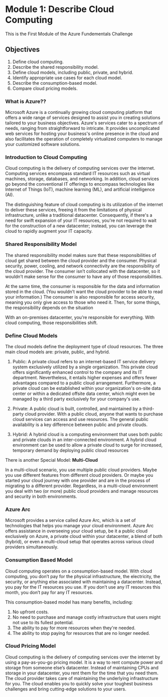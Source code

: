 # Module 1: Describe Cloud Computing

This is the First Module of the Azure Fundementals Challenge

## Objectives

1. Define cloud computing.
2. Describe the shared responsibility model.
3. Define cloud models, including public, private, and hybrid.
4. Identify appropriate use cases for each cloud model.
5. Describe the consumption-based model.
6. Compare cloud pricing models.

### What is Azure??

Microsoft Azure is a continually growing cloud computing platform that offers a wide range of services designed to assist you in creating solutions tailored to your business objectives. Azure's services cater to a spectrum of needs, ranging from straightforward to intricate. It provides uncomplicated web services for hosting your business's online presence in the cloud and also facilitates the operation of completely virtualized computers to manage your customized software solutions.

### Introduction to Cloud Computing

Cloud computing is the delivery of computing services over the internet. Computing services encompass standard IT resources such as virtual machines, storage, databases, and networking. In addition, cloud services go beyond the conventional IT offerings to encompass technologies like Internet of Things (IoT), machine learning (ML), and artificial intelligence (AI).

The distinguishing feature of cloud computing is its utilization of the internet to deliver these services, freeing it from the limitations of physical infrastructure, unlike a traditional datacenter. Consequently, if there's a need for swift expansion of your IT resources, you're not required to wait for the construction of a new datacenter; instead, you can leverage the cloud to rapidly augment your IT capacity.

### Shared Responsibility Model

The shared responsibility model makes sure that these responsibilities of cloud get shared between the cloud provider and the consumer. Physical security, power, cooling, and network connectivity are the responsibility of the cloud provider. The consumer isn’t collocated with the datacenter, so it wouldn’t make sense for the consumer to have any of those responsibilities.

At the same time, the consumer is responsible for the data and information stored in the cloud. (You wouldn’t want the cloud provider to be able to read your information.) The consumer is also responsible for access security, meaning you only give access to those who need it. Then, for some things, the responsibility depends on the situation

With an on-premises datacenter, you’re responsible for everything. With cloud computing, those responsibilities shift.

### Define Cloud Models
The cloud models define the deployment type of cloud resources. The three main cloud models are: private, public, and hybrid.

1. Public: A private cloud refers to an internet-based IT service delivery system exclusively utilized by a single organization. This private cloud offers significantly enhanced control to the company and its IT department. Nevertheless, it entails higher expenses and offers fewer advantages compared to a public cloud arrangement. Furthermore, a private cloud can be established within your organization's on-site data center or within a dedicated offsite data center, which might even be managed by a third party exclusively for your company's use.

2. Private: A public cloud is built, controlled, and maintained by a third-party cloud provider. With a public cloud, anyone that wants to purchase cloud services can access and use resources. The general public availability is a key difference between public and private clouds.

3. Hybrid: A hybrid cloud is a computing environment that uses both public and private clouds in an inter-connected environment. A hybrid cloud environment can be used to allow a private cloud to surge for increased, temporary demand by deploying public cloud resources

There is another Special Model: **Multi-Cloud**

In a multi-cloud scenario, you use multiple public cloud providers. Maybe you use different features from different cloud providers. Or maybe you started your cloud journey with one provider and are in the process of migrating to a different provider. Regardless, in a multi-cloud environment you deal with two (or more) public cloud providers and manage resources and security in both environments.

### Azure Arc 

Microsoft provides a service called Azure Arc, which is a set of technologies that helps you manage your cloud environment. Azure Arc offers assistance in overseeing your cloud setup, be it a public cloud exclusively on Azure, a private cloud within your datacenter, a blend of both (hybrid), or even a multi-cloud setup that operates across various cloud providers simultaneously.

### Consumption Based Model

Cloud computing operates on a consumption-based model. With cloud computing, you don’t pay for the physical infrastructure, the electricity, the security, or anything else associated with maintaining a datacenter. Instead, you pay for the IT resources you use. If you don’t use any IT resources this month, you don’t pay for any IT resources.

This consumption-based model has many benefits, including:
1. No upfront costs.
2. No need to purchase and manage costly infrastructure that users might not use to its fullest potential.
3. The ability to pay for more resources when they're needed.
4. The ability to stop paying for resources that are no longer needed.

### Cloud Pricing Model

Cloud computing is the delivery of computing services over the internet by using a pay-as-you-go pricing model. It is a way to rent compute power and storage from someone else’s datacenter. Instead of maintaining CPUs and storage in your datacenter, you rent them for the time that you need them. The cloud provider takes care of maintaining the underlying infrastructure for you. The cloud enables you to quickly solve your toughest business challenges and bring cutting-edge solutions to your users.